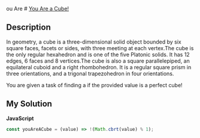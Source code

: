 ou Are # [You Are a Cube!](https://www.codewars.com/kata/57da5365a82a1998440000a9)

## Description

In geometry, a cube is a three-dimensional solid object bounded by six square faces, facets or sides, with three meeting at each vertex.The cube is the only regular hexahedron and is one of the five Platonic solids. It has 12 edges, 6 faces and 8 vertices.The cube is also a square parallelepiped, an equilateral cuboid and a right rhombohedron. It is a regular square prism in three orientations, and a trigonal trapezohedron in four orientations.

You are given a task of finding a if the provided value is a perfect cube!

## My Solution

**JavaScript**

```js
const youAreACube = (value) => !(Math.cbrt(value) % 1);
```
